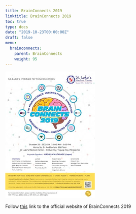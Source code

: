 ```yaml
---
title: BrainConnects 2019
linktitle: BrainConnects 2019
toc: true
type: docs
date: "2019-10-23T00:00:00Z"
draft: false
menu:
  brainconnects:
    parent: BrainConnects
    weight: 95
---
```


![poster](/events/brainconnects/2019.jpg)

Follow [this](https://sites.google.com/site/brainconnects2019/home) link to the official website of BrainConnects 2019
